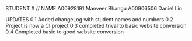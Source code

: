STUDENT # 		// NAME
A00928191		Manveer Bhangu
A00906506		Daniel Lin

UPDATES
0.1			Added changeLog with student names and numbers
0.2			Project is now a CI project
0.3			completed trival to basic website conversion
0.4			Completed basic to good website conversion